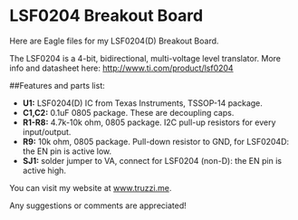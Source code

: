 LSF0204 Breakout Board
======================

Here are Eagle files for my LSF0204(D) Breakout Board.

The LSF0204 is a 4-bit, bidirectional, multi-voltage level translator. More info and datasheet here: http://www.ti.com/product/lsf0204

##Features and parts list:

* **U1:** LSF0204(D) IC from Texas Instruments, TSSOP-14 package.
* **C1,C2:** 0.1uF 0805 package. These are decoupling caps.
* **R1-R8:** 4.7k-10k ohm, 0805 package. I2C pull-up resistors for every input/output.
* **R9:** 10k ohm, 0805 package. Pull-down resistor to GND, for LSF0204D: the EN pin is active low.
* **SJ1:** solder jumper to VA, connect for LSF0204 (non-D): the EN pin is active high.

You can visit my website at www.truzzi.me.

Any suggestions or comments are appreciated!